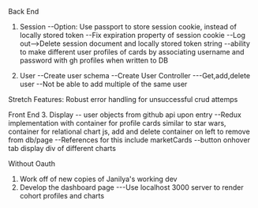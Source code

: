 Back End
1. Session 
--Option: Use passport to store session cookie,
instead of locally stored token
--Fix expiration property of session cookie
--Log out-->Delete session document and locally
stored token string
--ability to make different user profiles of cards by associating username and password with gh profiles when written to DB

2. User 
--Create user schema
--Create User Controller
---Get,add,delete user
--Not be able to add multiple of the same user

Stretch Features: Robust error handling for unsuccessful crud attemps

Front End
3. Display
-- user objects from github api upon entry
--Redux implementation with container for profile cards similar to star wars, container
for relational chart js, add and delete container on left to remove from db/page
--References for this include marketCards 
--button onhover tab display div of different charts 

Without Oauth
1. Work off of new copies of Janilya's working dev
2. Develop the dashboard page 
---Use localhost 3000 server to render cohort profiles and charts